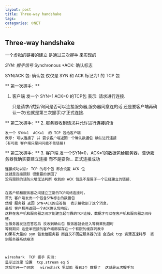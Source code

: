 ```yaml
---
layout: post
title: Three-way handshake
tags: 
categories: 🌐NET
---
```


## Three-way handshake
一个虚拟的链接的建立  是通过三次握手 来实现的 

*SYN: 握手信号* Synchronous
*ACK: 确认标志 

SYN/ACK 包: 确认包  仅仅是 SYN 和 ACK 标记为1 的 TCP 包

** 第一次握手:     **
1. 客户端  发一个 SYN=1 ACK=0 的TCP包          表示:  请求进行连接.

	只是请求/试探/询问是否可以连接服务器,服务器同意连的话 
	还是要客户端再确认一次(也就是第三次握手)才正式连接. 

** 第二次握手:    **
2.  服务器收到请求并允许进行连接的话  

	发一个 SYN=1  ACK=1  的 TCP 包给客户端  
	表示: 可以连接了 并 要求客户端返回一个确认数据包 确认进行连接 
	(有可能 客户端只是问问能不能链接)

** 第三次握手:   **
3. 客户端  发一个SYN=0，ACK=1的数据包给服务器，告诉服务器我确实要建立连接 而不是耍你… 正式连接成功
	 

	连接成功以后: TCP 的每个包 都会设置 ACK 位
	这就是连接跟踪 很重要的原因了  
	没有跟踪的话防火墙无法判断 收到的 ACK 包是不是属于一个已经建立的链接. 
	 

	在客户机和服务器之间建立正常的TCP网络连接时，
	首先 客户端发出一个包含SYN标志的数据包
	然后 服务器 返回 SYN+ACK的应答包  表示接收到了这个消息，
	最后 客户机再返回一个ACK确认包响应。
	这样在客户机和服务器之间才能建立起可靠的TCP连接，数据才可以在客户机和服务器之间传递。
	当服务器发送应答包后 没收到确认包 服务器就会进入等待直到超时
	等待期间 这些半链接的客户端都保存在一个有限的缓存列表中 
	如果有大量的 syn 包发给服务器 而且又不回应服务器的话 会造成 tcp 资源迅速耗尽  直到服务器系统崩溃 



	wireshark  TCP 握手 实测:
	显示过滤里 设置  tcp.stream eq 5  
	然后打开一个网站   wireshark 里就能 看到3个 数据了  这就是三次握手包

